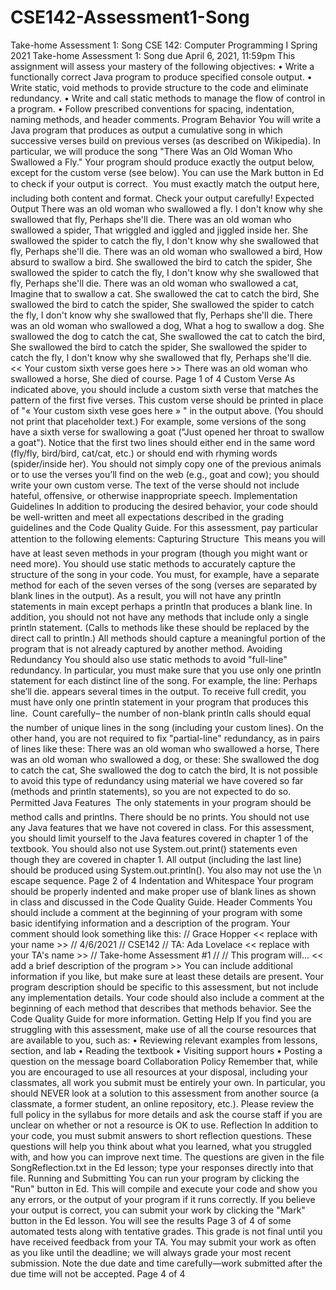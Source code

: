 # CSE142-Assessment1-Song
Take-home Assessment 1: Song
CSE 142: Computer Programming I Spring 2021
Take-home Assessment 1: Song due April 6, 2021, 11:59pm
This assignment will assess your mastery of the following objectives:
• Write a functionally correct Java program to produce specified console output.
• Write static, void methods to provide structure to the code and eliminate redundancy.
• Write and call static methods to manage the flow of control in a program.
• Follow prescribed conventions for spacing, indentation, naming methods, and header comments.
Program Behavior
You will write a Java program that produces as output a cumulative song in which successive verses build
on previous verses (as described on Wikipedia). In particular, we will produce the song "There Was an
Old Woman Who Swallowed a Fly." Your program should produce exactly the output below, except for
the custom verse (see below). You can use the Mark button in Ed to check if your output is correct.

You must exactly match the
output here,
including both
content and
format. Check
your output
carefully!
Expected Output
There was an old woman who swallowed a fly.
I don't know why she swallowed that fly,
Perhaps she'll die.
There was an old woman who swallowed a spider,
That wriggled and iggled and jiggled inside her.
She swallowed the spider to catch the fly,
I don't know why she swallowed that fly,
Perhaps she'll die.
There was an old woman who swallowed a bird,
How absurd to swallow a bird.
She swallowed the bird to catch the spider,
She swallowed the spider to catch the fly,
I don't know why she swallowed that fly,
Perhaps she'll die.
There was an old woman who swallowed a cat,
Imagine that to swallow a cat.
She swallowed the cat to catch the bird,
She swallowed the bird to catch the spider,
She swallowed the spider to catch the fly,
I don't know why she swallowed that fly,
Perhaps she'll die.
There was an old woman who swallowed a dog,
What a hog to swallow a dog.
She swallowed the dog to catch the cat,
She swallowed the cat to catch the bird,
She swallowed the bird to catch the spider,
She swallowed the spider to catch the fly,
I don't know why she swallowed that fly,
Perhaps she'll die.
<< Your custom sixth verse goes here >>
There was an old woman who swallowed a horse,
She died of course.
Page 1 of 4
Custom Verse
As indicated above, you should include a custom sixth verse that matches the pattern of the first five
verses. This custom verse should be printed in place of "« Your custom sixth vese goes here » "
in the output above. (You should not print that placeholder text.) For example, some versions of the
song have a sixth verse for swallowing a goat ("Just opened her throat to swallow a goat"). Notice that
the first two lines should either end in the same word (fly/fly, bird/bird, cat/cat, etc.) or should end with
rhyming words (spider/inside her). You should not simply copy one of the previous animals or to use the
verses you’ll find on the web (e.g., goat and cow); you should write your own custom verse. The text of
the verse should not include hateful, offensive, or otherwise inappropriate speech.
Implementation Guidelines
In addition to producing the desired behavior, your code should be well-written and meet all expectations
described in the grading guidelines and the Code Quality Guide. For this assessment, pay particular
attention to the following elements:
Capturing Structure

This means
you will have
at least seven
methods in
your program
(though you
might want or
need more).
You should use static methods to accurately capture the structure of the song in your code. You must,
for example, have a separate method for each of the seven verses of the song (verses are separated by
blank lines in the output). As a result, you will not have any println statements in main except perhaps
a println that produces a blank line.
In addition, you should not not have any methods that include only a single println statement. (Calls
to methods like these should be replaced by the direct call to println.) All methods should capture a
meaningful portion of the program that is not already captured by another method.
Avoiding Redundancy
You should also use static methods to avoid "full-line" redundancy. In particular, you must make sure
that you use only one println statement for each distinct line of the song. For example, the line:
Perhaps she’ll die.
appears several times in the output. To receive full credit, you must have only one println statement in
your program that produces this line.

Count carefully–
the number
of non-blank
println calls
should equal
the number of
unique lines in
the song (including your
custom lines).
On the other hand, you are not required to fix "partial-line" redundancy, as in pairs of lines like these:
There was an old woman who swallowed a horse,
There was an old woman who swallowed a dog,
or these:
She swallowed the dog to catch the cat,
She swallowed the dog to catch the bird,
It is not possible to avoid this type of redundancy using material we have covered so far (methods and
println statements), so you are not expected to do so.
Permitted Java Features

The only statements in your
program should
be method calls
and printlns.
There should be
no prints.
You should not use any Java features that we have not covered in class. For this assessment, you
should limit yourself to the Java features covered in chapter 1 of the textbook. You should also not
use System.out.print() statements even though they are covered in chapter 1. All output (including
the last line) should be produced using System.out.println(). You also may not use the \n escape
sequence.
Page 2 of 4
Indentation and Whitespace
Your program should be properly indented and make proper use of blank lines as shown in class and
discussed in the Code Quality Guide.
Header Comments
You should include a comment at the beginning of your program with some basic identifying information
and a description of the program. Your comment should look something like this:
// Grace Hopper << replace with your name >>
// 4/6/2021
// CSE142
// TA: Ada Lovelace << replace with your TA's name >>
// Take-home Assessment #1
//
// This program will... << add a brief description of the program >>
You can include additional information if you like, but make sure at least these details are present. Your
program description should be specific to this assessment, but not include any implementation details.
Your code should also include a comment at the beginning of each method that describes that methods
behavior. See the Code Quality Guide for more information.
Getting Help
If you find you are struggling with this assessment, make use of all the course resources that are available
to you, such as:
• Reviewing relevant examples from lessons, section, and lab
• Reading the textbook
• Visiting support hours
• Posting a question on the message board
Collaboration Policy
Remember that, while you are encouraged to use all resources at your disposal, including your classmates,
all work you submit must be entirely your own. In particular, you should NEVER look at a solution
to this assessment from another source (a classmate, a former student, an online repository, etc.). Please
review the full policy in the syllabus for more details and ask the course staff if you are unclear on whether
or not a resource is OK to use.
Reflection
In addition to your code, you must submit answers to short reflection questions. These questions will help
you think about what you learned, what you struggled with, and how you can improve next time. The
questions are given in the file SongReflection.txt in the Ed lesson; type your responses directly into
that file.
Running and Submitting
You can run your program by clicking the "Run" button in Ed. This will compile and execute your code
and show you any errors, or the output of your program if it runs correctly. If you believe your output is
correct, you can submit your work by clicking the "Mark" button in the Ed lesson. You will see the results
Page 3 of 4
of some automated tests along with tentative grades. This grade is not final until you have received
feedback from your TA.
You may submit your work as often as you like until the deadline; we will always grade your most recent
submission. Note the due date and time carefully—work submitted after the due time will not be
accepted.
Page 4 of 4
